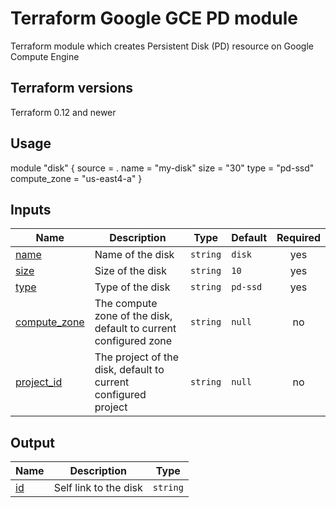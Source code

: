 # Terraform Google GCE PD module  

Terraform module which creates Persistent Disk (PD) resource on Google Compute Engine  

## Terraform versions  

Terraform 0.12 and newer  

## Usage  

module "disk" {
    source = .
    name = "my-disk"
    size = "30"
    type = "pd-ssd"
    compute_zone = "us-east4-a"
}

## Inputs  

| Name | Description | Type | Default | Required |
|------|-------------|------|---------|:--------:|
|<a name="name"></a> [name](#input[name])| Name of the disk | `string` | `disk` | yes |
|<a name="size"></a> [size](#input[size])| Size of the disk | `string` | `10` | yes |
|<a name="type"></a> [type](#input[type])| Type of the disk | `string` | `pd-ssd` | yes |
|<a name="compute_zone"></a> [compute\_zone](#input[compute\_zone])| The compute zone of the disk, default to current configured zone | `string` | `null` | no |
|<a name="project_id"></a> [project\_id](#input[project\_id])| The project of the disk, default to current configured project | `string` | `null` | no |


## Output  

| Name | Description | Type |
|------|-------------|:--------:|
|<a name="id"></a>[id](#input[id])| Self link to the disk | `string`|


